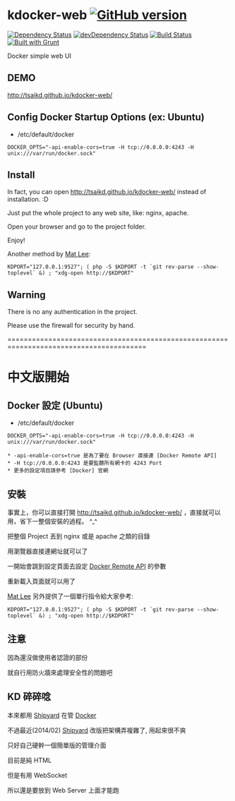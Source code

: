 kdocker-web [![GitHub version](https://badge.fury.io/gh/tsaikd%2Fkdocker-web.png)](http://badge.fury.io/gh/tsaikd%2Fkdocker-web)
===========
[![Dependency Status](https://david-dm.org/tsaikd/kdocker-web.png)](https://david-dm.org/tsaikd/kdocker-web)
[![devDependency Status](https://david-dm.org/tsaikd/kdocker-web/dev-status.png)](https://david-dm.org/tsaikd/kdocker-web#info=devDependencies)
[![Build Status](https://travis-ci.org/tsaikd/kdocker-web.png)](https://travis-ci.org/tsaikd/kdocker-web)
[![Built with Grunt](https://cdn.gruntjs.com/builtwith.png)](http://gruntjs.com/)

Docker simple web UI

[Shipyard]: https://github.com/shipyard/shipyard
[Docker]: https://www.docker.io/
[Docker Remote API]: http://docs.docker.io/en/latest/reference/api/docker_remote_api/
[Mat Lee]: http://www.hackingthursday.org/user:matlinuxer2

## DEMO

http://tsaikd.github.io/kdocker-web/

## Config Docker Startup Options (ex: Ubuntu)

* /etc/default/docker

```
DOCKER_OPTS="-api-enable-cors=true -H tcp://0.0.0.0:4243 -H unix:///var/run/docker.sock"
```

## Install

In fact, you can open http://tsaikd.github.io/kdocker-web/ instead of installation. :D

Just put the whole project to any web site, like: nginx, apache.

Open your browser and go to the project folder.

Enjoy!

Another method by [Mat Lee]:

```
KDPORT="127.0.0.1:9527"; ( php -S $KDPORT -t `git rev-parse --show-toplevel` &) ; "xdg-open http://$KDPORT"
```

## Warning

There is no any authentication in the project.

Please use the firewall for security by hand.

========================================================================================
# 中文版開始

## Docker 設定 (Ubuntu)

* /etc/default/docker

```
DOCKER_OPTS="-api-enable-cors=true -H tcp://0.0.0.0:4243 -H unix:///var/run/docker.sock"
```

	* -api-enable-cors=true 是為了要在 Browser 直接連 [Docker Remote API]
	* -H tcp://0.0.0.0:4243 是要監聽所有網卡的 4243 Port
	* 更多的設定項目請參考 [Docker] 官網

## 安裝

事實上，你可以直接打開 http://tsaikd.github.io/kdocker-web/ ，直接就可以用，省下一整個安裝的過程。 ^_^

把整個 Project 丟到 nginx 或是 apache 之類的目錄

用瀏覽器直接連網址就可以了

一開始會跳到設定頁面去設定 [Docker Remote API] 的參數

重新載入頁面就可以用了

[Mat Lee] 另外提供了一個單行指令給大家參考:

```
KDPORT="127.0.0.1:9527"; ( php -S $KDPORT -t `git rev-parse --show-toplevel` &) ; "xdg-open http://$KDPORT"
```

## 注意

因為還沒做使用者認證的部份

就自行用防火牆來處理安全性的問題吧

## KD 碎碎唸

本來都用 [Shipyard] 在管 [Docker]

不過最近(2014/02) [Shipyard] 改版把架構弄複雜了, 用起來很不爽

只好自己硬幹一個簡單版的管理介面

目前是純 HTML

但是有用 WebSocket

所以還是要放到 Web Server 上面才能跑

